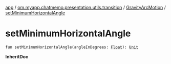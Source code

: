 [app](../../index.md) / [om.myapp.chatmemo.presentation.utils.transition](../index.md) / [GravityArcMotion](index.md) / [setMinimumHorizontalAngle](./set-minimum-horizontal-angle.md)

# setMinimumHorizontalAngle

`fun setMinimumHorizontalAngle(angleInDegrees: `[`Float`](https://kotlinlang.org/api/latest/jvm/stdlib/kotlin/-float/index.html)`): `[`Unit`](https://kotlinlang.org/api/latest/jvm/stdlib/kotlin/-unit/index.html)

**InheritDoc**

